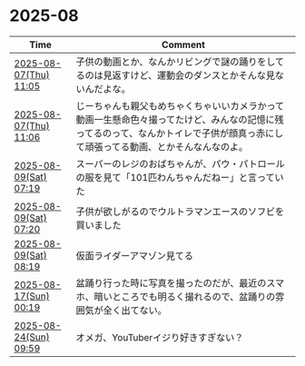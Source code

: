 # 2025-08

| Time | Comment |
| ----- | ------- |
| [2025-08-07(Thu) 11:05](https://bsky.app/profile/tokuhirom.bsky.social/post/3lvslrsfjvc2o) | 子供の動画とか、なんかリビングで謎の踊りをしてるのは見返すけど、運動会のダンスとかそんな見ないんだよな。 |
| [2025-08-07(Thu) 11:06](https://bsky.app/profile/tokuhirom.bsky.social/post/3lvslufxaic2o) | じーちゃんも親父もめちゃくちゃいいカメラかって動画一生懸命色々撮ってたけど、みんなの記憶に残ってるのって、なんかトイレで子供が顔真っ赤にして頑張ってる動画、とかそんなんなのよ。 |
| [2025-08-09(Sat) 07:19](https://bsky.app/profile/tokuhirom.bsky.social/post/3lvxa43df3k2r) | スーパーのレジのおばちゃんが、パウ・パトロールの服を見て「101匹わんちゃんだねー」と言っていた |
| [2025-08-09(Sat) 07:20](https://bsky.app/profile/tokuhirom.bsky.social/post/3lvxa5gnubk2r) | 子供が欲しがるのでウルトラマンエースのソフビを買いました |
| [2025-08-09(Sat) 08:19](https://bsky.app/profile/tokuhirom.bsky.social/post/3lvxdhfqizk2r) | 仮面ライダーアマゾン見てる |
| [2025-08-17(Sun) 00:19](https://bsky.app/profile/tokuhirom.bsky.social/post/3lwkmdtfvgk2l) | 盆踊り行った時に写真を撮ったのだが、最近のスマホ、暗いところでも明るく撮れるので、盆踊りの雰囲気が全く出てない。 |
| [2025-08-24(Sun) 09:59](https://bsky.app/profile/tokuhirom.bsky.social/post/3lx57zvufec2z) | オメガ、YouTuberイジり好きすぎない？ |
